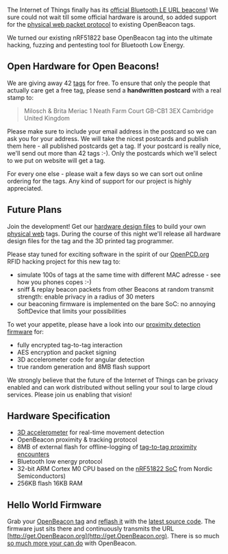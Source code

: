 The Internet of Things finally has its [official Bluetooth LE URL beacons](https://google.github.io/physical-web/)! We sure could not wait till some official hardware is around, so added support for the [physical web packet protocol](https://github.com/google/physical-web/blob/master/documentation/technical_overview.md) to existing OpenBeacon tags.

We turned our existing nRF51822 base OpenBeacon tag into the ultimate hacking, fuzzing and pentesting tool for Bluetooth Low Energy.

## Open Hardware for Open Beacons!

We are giving away 42 [tags](/device.html#download) for free. To ensure that only the people that actually care get a free tag, please send a **handwritten postcard** with a real stamp to:

> Milosch & Brita Meriac
> 1 Neath Farm Court
> GB-CB1 3EX Cambridge
> United Kingdom

Please make sure to include your email address in the postcard so we can ask you for your address. We will take the nicest postcards and publish them here - all published postcards get a tag. If your postcard is really nice, we'll send out more than 42 tags :-). Only the postcards which we'll select to we put on website will get a tag.

For every one else - please wait a few days so we can sort out online ordering for the tags. Any kind of support for our project is highly appreciated.

## Future Plans ##
Join the development! Get our [hardware design files](/device.html#download) to build your own [physical web](https://google.github.io/physical-web/) tags.
During the course of this night we'll release all hardware design files for the tag and the 3D printed tag programmer.

Please stay tuned for exciting software in the spirit of our [OpenPCD.org](http://www.openpcd.org/OpenPCD_2_RFID_Reader_for_13.56MHz) RFID hacking project for this new tag to:

- simulate 100s of tags at the same time with different MAC adresse - see how you phones copes :-)
- sniff & replay beacon packets from other Beacons at random transmit strength: enable privacy in a radius of 30 meters
- our beaconing firmware is implemented on the bare SoC: no annoying SoftDevice that limits your possibilities

To wet your appetite, please have a look into our [proximity detection firmware](https://github.com/meriac/openbeacon-ng/tree/master/firmware/nRF51/tag-proximity) for:
- fully encrypted tag-to-tag interaction
- AES encryption and packet signing
- 3D accelerometer code for angular detection
- true random generation and 8MB flash support

We strongly believe that the future of the Internet of Things can be privacy enabled and can work distributed without selling your soul to large cloud services. Please join us enabling that vision!

## Hardware Specification
- [3D accelerometer](http://www.st.com/web/catalog/sense_power/FM89/SC444/PF250725) for real-time movement detection
- OpenBeacon proximity & tracking protocol
- 8MB of external flash for offline-logging of [tag-to-tag proximity encounters](http://www.sociopatterns.org/deployments/infectious-sociopatterns/)
- Bluetooth low energy protocol
- 32-bit ARM Cortex M0 CPU based on the [nRF51822 SoC](https://www.nordicsemi.com/eng/Products/Bluetooth-Smart-Bluetooth-low-energy/nRF51822) from Nordic Semiconductors)
- 256KB flash 16KB RAM

## Hello World Firmware
Grab your [OpenBeacon tag](/device.html#download) and [reflash it](/source#reflash) with the [latest source code](/source#github). The firmware just sits there and continuously transmits the URL [http://get.OpenBeacon.org](http://get.OpenBeacon.org). There is so much [so much more your can do](http://www.openbeacon.org) with OpenBeacon.

<script type="syntaxhighlighter" class="brush: c"><![CDATA[
{% include src/tag-physical-web-entry.c %}
]]></script>
